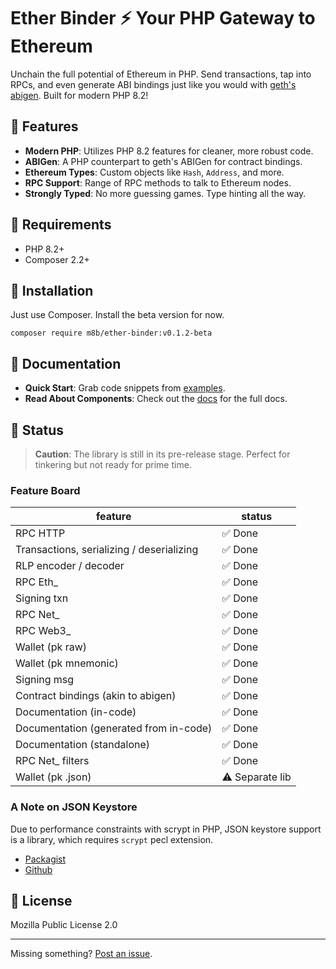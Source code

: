 # Ether Binder ⚡ Your PHP Gateway to Ethereum

Unchain the full potential of Ethereum in PHP. Send transactions, tap into RPCs, and even generate ABI bindings just
like you would with [geth's abigen](https://geth.ethereum.org/docs/tools/abigen). Built for modern PHP 8.2!

## 🚀 Features
- **Modern PHP**: Utilizes PHP 8.2 features for cleaner, more robust code.
- **ABIGen**: A PHP counterpart to geth's ABIGen for contract bindings.
- **Ethereum Types**: Custom objects like `Hash`, `Address`, and more.
- **RPC Support**: Range of RPC methods to talk to Ethereum nodes.
- **Strongly Typed**: No more guessing games. Type hinting all the way.

## 🔧 Requirements
- PHP 8.2+
- Composer 2.2+

## 💾 Installation

Just use Composer. Install the beta version for now.

```shell
composer require m8b/ether-binder:v0.1.2-beta
```

## 📖 Documentation

- **Quick Start**: Grab code snippets from [examples](examples).
- **Read About Components**: Check out the [docs](https://m8b-dev.github.io/ether-binder/) for the full docs.

## 🚧 Status

> **Caution**: The library is still in its pre-release stage. Perfect for tinkering but not ready for prime time.

### Feature Board

| feature                                   | status          |
|-------------------------------------------|-----------------|
| RPC HTTP                                  | ✅ Done          |
| Transactions, serializing / deserializing | ✅ Done          |
| RLP encoder / decoder                     | ✅ Done          |
| RPC Eth_                                  | ✅ Done          |
| Signing txn                               | ✅ Done          |
| RPC Net_                                  | ✅ Done          |
| RPC Web3_                                 | ✅ Done          |
| Wallet (pk raw)                           | ✅ Done          |
| Wallet (pk mnemonic)                      | ✅ Done          |
| Signing msg                               | ✅ Done          |
| Contract bindings (akin to abigen)        | ✅ Done          |
| Documentation (in-code)                   | ✅ Done          |
| Documentation (generated from in-code)    | ✅ Done          |
| Documentation (standalone)                | ✅ Done          |
| RPC Net_ filters                          | ✅ Done          |
| Wallet (pk .json)                         | ⚠️ Separate lib |

### A Note on JSON Keystore

Due to performance constraints with scrypt in PHP, JSON keystore support is a library, which requires `scrypt` pecl extension.
- [Packagist](https://packagist.org/packages/m8b/ethbnd-keystore)
- [Github](https://github.com/m8b-dev/ether-binder-json-keystore)

## 📜 License
Mozilla Public License 2.0

---

Missing something? [Post an issue](https://github.com/m8b-dev/ether-binder/issues).
